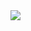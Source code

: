 <img src = https://user-images.githubusercontent.com/116580277/205519043-ce5444c1-df53-4a52-9a58-67d932ec340f.png>
